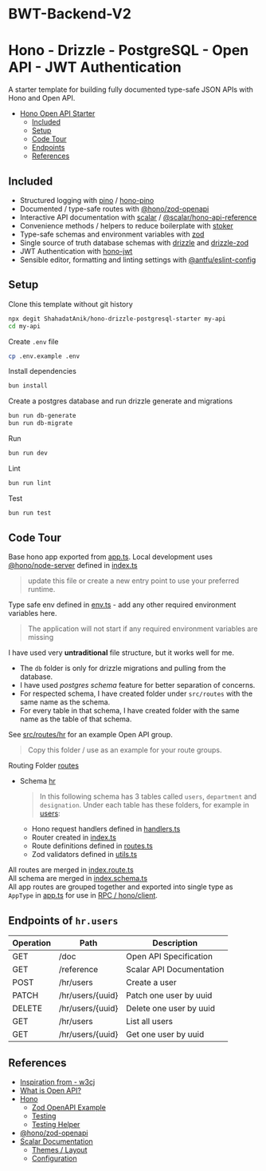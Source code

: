 # BWT-Backend-V2

# Hono - Drizzle - PostgreSQL - Open API - JWT Authentication

A starter template for building fully documented type-safe JSON APIs with Hono and Open API.

- [Hono Open API Starter](#hono-open-api-starter)
  - [Included](#included)
  - [Setup](#setup)
  - [Code Tour](#code-tour)
  - [Endpoints](#endpoints)
  - [References](#references)

## Included

- Structured logging with [pino](https://getpino.io/) / [hono-pino](https://www.npmjs.com/package/hono-pino)
- Documented / type-safe routes with [@hono/zod-openapi](https://github.com/honojs/middleware/tree/main/packages/zod-openapi)
- Interactive API documentation with [scalar](https://scalar.com/#api-docs) / [@scalar/hono-api-reference](https://github.com/scalar/scalar/tree/main/packages/hono-api-reference)
- Convenience methods / helpers to reduce boilerplate with [stoker](https://www.npmjs.com/package/stoker)
- Type-safe schemas and environment variables with [zod](https://zod.dev/)
- Single source of truth database schemas with [drizzle](https://orm.drizzle.team/docs/overview) and [drizzle-zod](https://orm.drizzle.team/docs/zod)
- JWT Authentication with [hono-jwt](https://hono.dev/docs/helpers/jwt)
- Sensible editor, formatting and linting settings with [@antfu/eslint-config](https://github.com/antfu/eslint-config)

## Setup

Clone this template without git history

```sh
npx degit ShahadatAnik/hono-drizzle-postgresql-starter my-api
cd my-api
```

Create `.env` file

```sh
cp .env.example .env
```

Install dependencies

```sh
bun install
```

Create a postgres database and run drizzle generate and migrations

```sh
bun run db-generate
bun run db-migrate
```

Run

```sh
bun run dev
```

Lint

```sh
bun run lint
```

Test

```sh
bun run test
```

## Code Tour

Base hono app exported from [app.ts](./src/app.ts).
Local development uses [@hono/node-server](https://hono.dev/docs/getting-started/nodejs) defined in [index.ts](./src/index.ts)

> update this file or create a new entry point to use your preferred runtime.

Type safe env defined in [env.ts](./src/env.ts) - add any other required environment variables here.

> The application will not start if any required environment variables are missing

I have used very **untraditional** file structure, but it works well for me.

- The `db` folder is only for drizzle migrations and pulling from the database.
- I have used _postgres schema_ feature for better separation of concerns.
- For respected schema, I have created folder under `src/routes` with the same name as the schema.
- For every table in that schema, I have created folder with the same name as the table of that schema.

See [src/routes/hr](./src/routes/hr/) for an example Open API group.

> Copy this folder / use as an example for your route groups.

Routing Folder [routes](./src/routes)

- Schema [hr](./src/routes/hr)
  > In this following schema has 3 tables called `users`, `department` and `designation`.
  > Under each table has these folders, for example in [users](./src/routes/hr/users):
  - Hono request handlers defined in [handlers.ts](./src/routes/hr/users/handlers.ts)
  - Router created in [index.ts](./src/routes/hr/users/index.ts)
  - Route definitions defined in [routes.ts](./src/routes/hr/users/routes.ts)
  - Zod validators defined in [utils.ts](./src/routes/hr/users/utils.ts)

All routes are merged in [index.route.ts](./src/routes/index.route.ts)<br>
All schema are merged in [index.schema.ts](./src/routes/index.schema.ts)<br>
All app routes are grouped together and exported into single type as `AppType` in [app.ts](./src/app.ts) for use in [RPC / hono/client](https://hono.dev/docs/guides/rpc).

## Endpoints of `hr.users`

| Operation | Path             | Description              |
| --------- | ---------------- | ------------------------ |
| GET       | /doc             | Open API Specification   |
| GET       | /reference       | Scalar API Documentation |
| POST      | /hr/users        | Create a user            |
| PATCH     | /hr/users/{uuid} | Patch one user by uuid   |
| DELETE    | /hr/users/{uuid} | Delete one user by uuid  |
| GET       | /hr/users        | List all users           |
| GET       | /hr/users/{uuid} | Get one user by uuid     |

## References

- [Inspiration from - w3cj](https://github.com/w3cj/hono-open-api-starter/)
- [What is Open API?](https://swagger.io/docs/specification/v3_0/about/)
- [Hono](https://hono.dev/)
  - [Zod OpenAPI Example](https://hono.dev/examples/zod-openapi)
  - [Testing](https://hono.dev/docs/guides/testing)
  - [Testing Helper](https://hono.dev/docs/helpers/testing)
- [@hono/zod-openapi](https://github.com/honojs/middleware/tree/main/packages/zod-openapi)
- [Scalar Documentation](https://github.com/scalar/scalar/tree/main/?tab=readme-ov-file#documentation)
  - [Themes / Layout](https://github.com/scalar/scalar/blob/main/documentation/themes.md)
  - [Configuration](https://github.com/scalar/scalar/blob/main/documentation/configuration.md)
